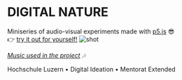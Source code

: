 # DIGITAL NATURE
Miniseries of audio-visual experiments made with [p5.js](https://p5js.org) 😎
 <br>
👉 [try it out for yourself!](https://digital-nature.netlify.app)
![shot](visuals-preview.png)

*[Music used in the project](https://freemusicarchive.org/home) 🎶*

Hochschule Luzern • Digital Ideation • Mentorat Extended
